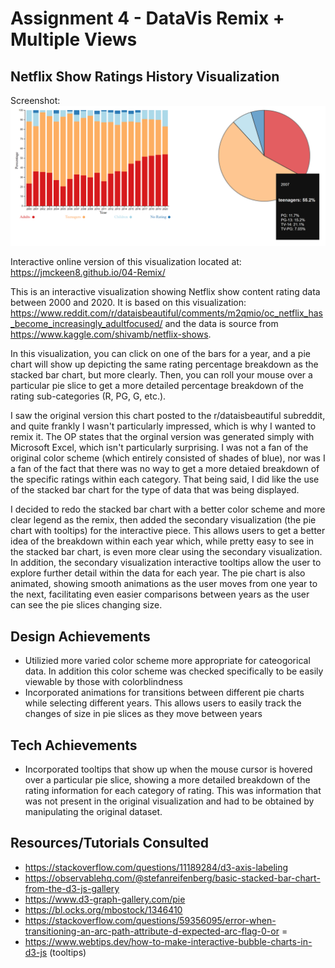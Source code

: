 Assignment 4 - DataVis Remix + Multiple Views
===

Netflix Show Ratings History Visualization
---

Screenshot: 
<img src="screenshot.png">

Interactive online version of this visualization located at: https://jmckeen8.github.io/04-Remix/

This is an interactive visualization showing Netflix show content rating data between 2000 and 2020. It is based on this visualization: https://www.reddit.com/r/dataisbeautiful/comments/m2qmio/oc_netflix_has_become_increasingly_adultfocused/ and the data is source from https://www.kaggle.com/shivamb/netflix-shows.

In this visualization, you can click on one of the bars for a year, and a pie chart will show up depicting the same rating percentage breakdown as the stacked bar chart, but more clearly. Then, you can roll your mouse over a particular pie slice to get a more detailed percentage breakdown of the rating sub-categories (R, PG, G, etc.). 

I saw the original version this chart posted to the r/dataisbeautiful subreddit, and quite frankly I wasn't particularly impressed, which is why I wanted to remix it. The OP states that the orginal version was generated simply with Microsoft Excel, which isn't particularly surprising. I was not a fan of the original color scheme (which entirely consisted of shades of blue), nor was I a fan of the fact that there was no way to get a more detaied breakdown of the specific ratings within each category. That being said, I did like the use of the stacked bar chart for the type of data that was being displayed. 

I decided to redo the stacked bar chart with a better color scheme and more clear legend as the remix, then added the secondary visualization (the pie chart with tooltips) for the interactive piece. This allows users to get a better idea of the breakdown within each year which, while pretty easy to see in the stacked bar chart, is even more clear using the secondary visualization. In addition, the secondary visualization interactive tooltips allow the user to explore further detail within the data for each year. The pie chart is also animated, showing smooth animations as the user moves from one year to the next, facilitating even easier comparisons between years as the user can see the pie slices changing size. 

Design Achievements
---
 - Utilizied more varied color scheme more appropriate for cateogorical data. In addition this color scheme was checked specifically to be easily viewable by those with colorblindness
 - Incorporated animations for transitions between different pie charts while selecting different years. This allows users to easily track the changes of size in pie slices as they move between years


Tech Achievements
---
 - Incorporated tooltips that show up when the mouse cursor is hovered over a particular pie slice, showing a more detailed breakdown of the rating information for each category of rating. This was information that was not present in the original visualization and had to be obtained by manipulating the original dataset.


Resources/Tutorials Consulted
---
 - https://stackoverflow.com/questions/11189284/d3-axis-labeling
 - https://observablehq.com/@stefanreifenberg/basic-stacked-bar-chart-from-the-d3-js-gallery
 - https://www.d3-graph-gallery.com/pie
 - https://bl.ocks.org/mbostock/1346410
 - https://stackoverflow.com/questions/59356095/error-when-transitioning-an-arc-path-attribute-d-expected-arc-flag-0-or = 
 - https://www.webtips.dev/how-to-make-interactive-bubble-charts-in-d3-js (tooltips)
